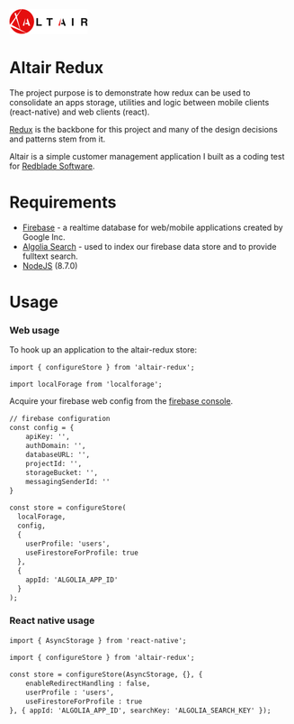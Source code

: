 ![logo](./assets/logo.png)
# Altair Redux

The project purpose is to demonstrate how redux can be used to consolidate an apps storage, utilities and logic between mobile clients (react-native) and web clients (react).

[Redux](http://redux.js.org/docs/introduction/) is the backbone for this project and many of the design decisions and patterns stem from it.

Altair is a simple customer management application I built as a coding test for [Redblade Software](http://www.redblade.io).

# Requirements
- [Firebase](https://firebase.google.com) - a realtime database for web/mobile applications created by Google Inc.
- [Algolia Search](https://algolia.com) - used to index our firebase data store and to provide fulltext search.
- [NodeJS](https://www.nodejs.org) (8.7.0)



# Usage
### Web usage
To hook up an application to the altair-redux store:

```
import { configureStore } from 'altair-redux';
```
```
import localForage from 'localforage';
```

Acquire your firebase web config from the [firebase console](https://console.firebase.google.com).

```
// firebase configuration
const config = {
	apiKey: '',
	authDomain: '',
	databaseURL: '',
	projectId: '',
	storageBucket: '',
	messagingSenderId: ''
}
```

```
const store = configureStore(
  localForage,
  config,
  {
    userProfile: 'users',
    useFirestoreForProfile: true
  },
  {
    appId: 'ALGOLIA_APP_ID'
  }
);
```

### React native usage

```
import { AsyncStorage } from 'react-native';
```
```
import { configureStore } from 'altair-redux';
```
```
const store = configureStore(AsyncStorage, {}, {
	enableRedirectHandling : false,
	userProfile : 'users',
	useFirestoreForProfile : true
}, { appId: 'ALGOLIA_APP_ID', searchKey: 'ALGOLIA_SEARCH_KEY' });
```
